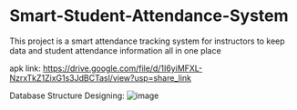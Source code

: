# Smart-Student-Attendance-System

This project is a smart attendance tracking system for instructors to keep data and student attendance information all in one place

apk link: https://drive.google.com/file/d/1I6yiMFXL-NzrxTkZ1ZixG1s3JdBCTasl/view?usp=share_link

Database Structure Designing:
![image](https://user-images.githubusercontent.com/34596838/223746217-f63d65eb-8e40-4e7e-bb5a-207348aa618d.png)
